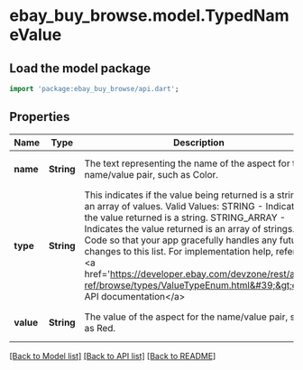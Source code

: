 # ebay_buy_browse.model.TypedNameValue

## Load the model package
```dart
import 'package:ebay_buy_browse/api.dart';
```

## Properties
Name | Type | Description | Notes
------------ | ------------- | ------------- | -------------
**name** | **String** | The text representing the name of the aspect for the name/value pair, such as Color. | [optional] [default to null]
**type** | **String** | This indicates if the value being returned is a string or an array of values. Valid Values: STRING - Indicates the value returned is a string. STRING_ARRAY - Indicates the value returned is an array of strings. Code so that your app gracefully handles any future changes to this list. For implementation help, refer to &lt;a href&#x3D;&#39;https://developer.ebay.com/devzone/rest/api-ref/browse/types/ValueTypeEnum.html&#39;&gt;eBay API documentation&lt;/a&gt; | [optional] [default to null]
**value** | **String** | The value of the aspect for the name/value pair, such as Red. | [optional] [default to null]

[[Back to Model list]](../README.md#documentation-for-models) [[Back to API list]](../README.md#documentation-for-api-endpoints) [[Back to README]](../README.md)


